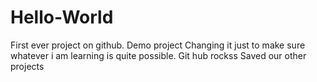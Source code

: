 # Hello-World
First ever project on github. Demo project
Changing it just to make sure whatever i am learning is quite possible.
Git hub rockss
Saved our other projects
